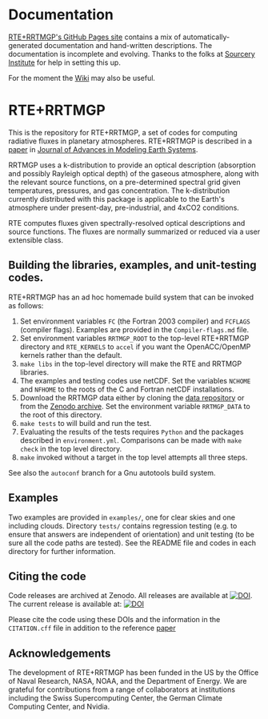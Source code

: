 # Documentation

[RTE+RRTMGP's GitHub Pages site](https://earth-system-radiation.github.io/rte-rrtmgp/) contains
a mix of automatically-generated documentation and hand-written descriptions. The documentation is
incomplete and evolving. Thanks to the folks at [Sourcery Institute](https://www.sourceryinstitute.org)
for help in setting this up. 

For the moment the [Wiki](https://github.com/earth-system-radiation/rte-rrtmgp/wiki) may also be useful.

# RTE+RRTMGP

This is the repository for RTE+RRTMGP, a set of codes for computing radiative fluxes in planetary atmospheres. RTE+RRTMGP is described in a [paper](https://doi.org/10.1029/2019MS001621) in [Journal of Advances in Modeling Earth Systems](http://james.agu.org).

RRTMGP uses a k-distribution to provide an optical description (absorption and possibly Rayleigh optical depth) of the gaseous atmosphere, along with the relevant source functions, on a pre-determined spectral grid given temperatures, pressures, and gas concentration. The k-distribution currently distributed with this package is applicable to the Earth's atmosphere under present-day, pre-industrial, and 4xCO2 conditions.

RTE computes fluxes given spectrally-resolved optical descriptions and source functions. The fluxes are normally summarized or reduced via a user extensible class.


## Building the libraries, examples, and unit-testing codes.
RTE+RRTMGP has an ad hoc homemade build system that can be invoked as follows: 

1. Set environment variables `FC` (the Fortran 2003 compiler) and `FCFLAGS` (compiler flags). Examples are provided in the `Compiler-flags.md` file.
2. Set environment variables `RRTMGP_ROOT` to the top-level RTE+RRTMGP directory and `RTE_KERNELS` to `accel` if you want the OpenACC/OpenMP kernels rather than the default.
3. `make libs` in the top-level directory will make the RTE and RRTMGP libraries.
4. The examples and testing codes use netCDF. Set the variables `NCHOME` and `NFHOME` to the roots of the C and Fortran netCDF installations. 
5. Download the RRTMGP data either by cloning the [data repository](https://github.com/earth-system-radiation/rrtmgp-data) or from the [Zenodo archive](https://doi.org/10.5281/zenodo.7988260). Set the environment variable `RRTMGP_DATA` to the root of this directory. 
6. `make tests` to will build and run the test. 
7. Evaluating the results of the tests requires `Python` and the packages described in `environment.yml`. Comparisons can be made with `make check` in the top level directory. 
8. `make` invoked without a target in the top level attempts all three steps.

See also the `autoconf` branch for a Gnu autotools build system. 

## Examples

Two examples are provided in `examples/`, one for clear skies and one including clouds. Directory `tests/` contains regression testing (e.g. to ensure that answers are independent of orientation) and unit testing (to be sure all the code paths are tested). See the README file and codes in each directory for further information.

## Citing the code 

Code releases are archived at Zenodo. All releases are available at 
[![DOI](https://zenodo.org/badge/DOI/10.5281/zenodo.3403172.svg)](https://doi.org/10.5281/zenodo.3403172). 
The current release is available at: [![DOI](https://zenodo.org/badge/DOI/10.5281/zenodo.7521518.svg)](https://doi.org/10.5281/zenodo.10211873)

Please cite the code using these DOIs and the information in the `CITATION.cff` file in addition to the reference [paper](https://doi.org/10.1029/2019MS001621)

## Acknowledgements

The development of RTE+RRTMGP has been funded in the US by the Office of Naval Research, NASA, NOAA, and the Department of Energy. We 
are grateful for contributions from a range of collaborators at institutions including the Swiss Supercomputing Center, 
the German Climate Computing Center, and Nvidia. 